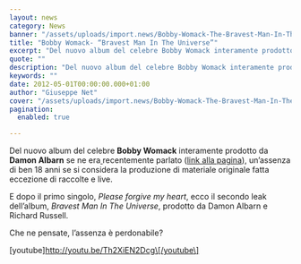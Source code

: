 ```yaml
---
layout: news
category: News
banner: "/assets/uploads/import.news/Bobby-Womack-The-Bravest-Man-In-The-Universe.jpg"
title: "Bobby Womack- “Bravest Man In The Universe”"
excerpt: "Del nuovo album del celebre Bobby Womack interamente prodotto da  Damon Albarn se ne era recentemente parlato (link alla pagina), un’assenza di ben 18 anni se si considera la produzione di materiale originale fatta eccezione di raccolte e live. E dopo il primo singolo, Please forgive my heart, ecco il secondo leak dell’album, Bravest Man In The [&hellip"
quote: ""
description: "Del nuovo album del celebre Bobby Womack interamente prodotto da  Damon Albarn se ne era recentemente parlato (link alla pagina), un’assenza di ben 18 anni se si considera la produzione di materiale originale fatta eccezione di raccolte e live. E dopo il primo singolo, Please forgive my heart, ecco il secondo leak dell’album, Bravest Man In The [&hellip"
keywords: ""
date: 2012-05-01T00:00:00.000+01:00
author: "Giuseppe Net"
cover: "/assets/uploads/import.news/Bobby-Womack-The-Bravest-Man-In-The-Universe.jpg"
pagination:
  enabled: true

---
```


Del nuovo album del celebre **Bobby Womack** interamente prodotto da   **Damon Albarn** se ne era[ ](https://hotmc.com/damon-albarn-produce-il-nuovo-album-di-bobby-womack/)recentemente parlato ([link alla pagina](https://hotmc.com/damon-albarn-produce-il-nuovo-album-di-bobby-womack/)), un’assenza di ben 18 anni se si considera la produzione di materiale originale fatta eccezione di raccolte e live.

E dopo il primo singolo, _Please forgive my heart_, ecco il secondo leak dell’album, _Bravest Man In The Universe_, prodotto da Damon Albarn e Richard Russell.

Che ne pensate, l’assenza è perdonabile?

\[youtube\]http://youtu.be/Th2XiEN2Dcg\[/youtube\]
